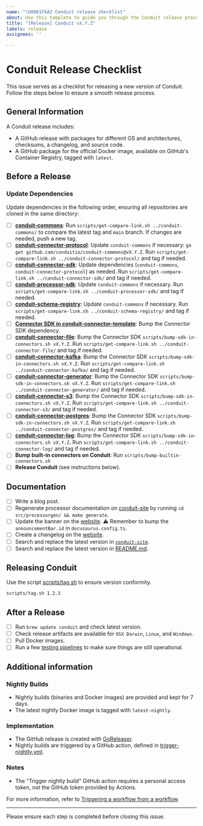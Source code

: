 ```yaml
---
name: "\U0001F6A2 Conduit release checklist"
about: Use this template to guide you through the Conduit release process.
title: "[Release] Conduit vX.Y.Z"
labels: release
assignees: ''

---
```


# Conduit Release Checklist

This issue serves as a checklist for releasing a new version of Conduit. Follow the steps below to ensure a smooth release process.

## General Information

A Conduit release includes:

- A GitHub release with packages for different OS and architectures, checksums, a changelog, and source code.
- A GitHub package for the official Docker image, available on GitHub's Container Registry, tagged with `latest`.

## Before a Release

### Update Dependencies

Update dependencies in the following order, ensuring all repositories are cloned in the same directory:

-  [ ] **[conduit-commons](https://github.com/ConduitIO/conduit-commons)**: Run `scripts/get-compare-link.sh ../conduit-commons/` to compare the latest tag and `main` branch. If changes are needed, push a new tag.
-  [ ] **[conduit-connector-protocol](https://github.com/ConduitIO/conduit-connector-protocol)**: Update `conduit-commons` if necessary: `go get github.com/conduitio/conduit-commons@vX.Y.Z`. Run `scripts/get-compare-link.sh ../conduit-connector-protocol/` and tag if needed.
-  [ ] **[conduit-connector-sdk](https://github.com/ConduitIO/conduit-connector-sdk)**: Update dependencies (`conduit-commons`, `conduit-connector-protocol`) as needed. Run `scripts/get-compare-link.sh ../conduit-connector-sdk/` and tag if needed.
-  [ ] **[conduit-processor-sdk](https://github.com/ConduitIO/conduit-processor-sdk)**: Update `conduit-commons` if necessary. Run `scripts/get-compare-link.sh ../conduit-processor-sdk/` and tag if needed.
-  [ ] **[conduit-schema-registry](https://github.com/ConduitIO/conduit-schema-registry)**: Update `conduit-commons` if necessary. Run `scripts/get-compare-link.sh ../conduit-schema-registry/` and tag if needed.
-  [ ] **[Connector SDK in conduit-connector-template](https://github.com/ConduitIO/conduit-connector-template)**: Bump the Connector SDK dependency.
-  [ ] **[conduit-connector-file](https://github.com/ConduitIO/conduit-connector-file)**: Bump the Connector SDK `scripts/bump-sdk-in-connectors.sh vX.Y.Z`. Run `scripts/get-compare-link.sh ../conduit-connector-file/` and tag if needed.
-  [ ] **[conduit-connector-kafka](https://github.com/ConduitIO/conduit-connector-kafka)**: Bump the Connector SDK `scripts/bump-sdk-in-connectors.sh vX.Y.Z`. Run `scripts/get-compare-link.sh ../conduit-connector-kafka/` and tag if needed.
-  [ ] **[conduit-connector-generator](https://github.com/ConduitIO/conduit-connector-generator)**: Bump the Connector SDK `scripts/bump-sdk-in-connectors.sh vX.Y.Z`. Run `scripts/get-compare-link.sh ../conduit-connector-generator/` and tag if needed.
-  [ ] **[conduit-connector-s3](https://github.com/ConduitIO/conduit-connector-s3)**: Bump the Connector SDK `scripts/bump-sdk-in-connectors.sh vX.Y.Z`. Run `scripts/get-compare-link.sh ../conduit-connector-s3/` and tag if needed.
-  [ ] **[conduit-connector-postgres](https://github.com/ConduitIO/conduit-connector-postgres)**: Bump the Connector SDK `scripts/bump-sdk-in-connectors.sh vX.Y.Z`. Run `scripts/get-compare-link.sh ../conduit-connector-postgres/` and tag if needed.
-  [ ] **[conduit-connector-log](https://github.com/ConduitIO/conduit-connector-log)**: Bump the Connector SDK `scripts/bump-sdk-in-connectors.sh vX.Y.Z`. Run `scripts/get-compare-link.sh ../conduit-connector-log/` and tag if needed.
-  [ ] **Bump built-in connectors on Conduit**: Run `scripts/bump-builtin-connectors.sh`
-  [ ] **Release Conduit** (see instructions below).

## Documentation

-   [ ] Write a blog post.
-   [ ] Regenerate processor documentation on [conduit-site](https://github.com/ConduitIO/conduit-site) by running `cd src/processorgen/ && make generate`.
-   [ ] Update the banner on the [website](https://github.com/ConduitIO/conduit-site). ⚠️ Remember to bump the `announcementBar.id` in `docusaurus.config.ts`.
-   [ ] Create a changelog on the [website](https://github.com/ConduitIO/conduit-site).
-   [ ] Search and replace the latest version in [`conduit-site`](https://github.com/ConduitIO/conduit-site).
-   [ ] Search and replace the latest version in [README.md](https://github.com/ConduitIO/conduit/blob/main/README.md).

## Releasing Conduit

Use the script [scripts/tag.sh](https://github.com/ConduitIO/conduit/blob/main/scripts/tag.sh) to ensure version conformity.

```sh
scripts/tag.sh 1.2.3
```

## After a Release

- [ ] Run `brew update conduit` and check latest version.
- [ ] Check release artifacts are available for `OSX Darwin`, `Linux`, and `Windows`.
- [ ] Pull Docker images.
- [ ] Run a few [testing pipelines](https://github.com/ConduitIO/conduit/tree/main/examples/pipelines) to make sure things are still operational.

## Additional information

### Nightly Builds

- Nightly builds (binaries and Docker images) are provided and kept for 7 days.
- The latest nightly Docker image is tagged with `latest-nightly`.

### Implementation

- The GitHub release is created with [GoReleaser](https://github.com/goreleaser/goreleaser/).
- Nightly builds are triggered by a GitHub action, defined in [trigger-nightly.yml](/.github/workflows/trigger-nightly.yml).

### Notes

- The "Trigger nightly build" GitHub action requires a personal access token, not the GitHub token provided by Actions.

For more information, refer to [Triggering a workflow from a workflow](https://docs.github.com/en/actions/using-workflows/triggering-a-workflow#triggering-a-workflow-from-a-workflow).

---

Please ensure each step is completed before closing this issue.
